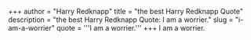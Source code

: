 +++
author = "Harry Redknapp"
title = "the best Harry Redknapp Quote"
description = "the best Harry Redknapp Quote: I am a worrier."
slug = "i-am-a-worrier"
quote = '''I am a worrier.'''
+++
I am a worrier.
